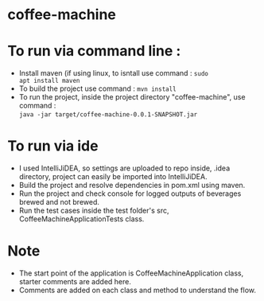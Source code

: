 # coffee-machine

# To run via command line :

+ Install maven (if using linux, to isntall use command : 
  <code>sudo apt install maven</code>
+ To build the project use command : 
  <code>mvn install</code>
+ To run the project, inside the project directory "coffee-machine", use command :  
  <code>java -jar target/coffee-machine-0.0.1-SNAPSHOT.jar</code>
  
 # To run via ide
  + I used IntelliJiDEA, so settings are uploaded to repo inside, .idea directory, project can easily be imported into IntelliJiDEA.
  + Build the project and resolve dependencies in pom.xml using maven.
  + Run the project and check console for logged outputs of beverages brewed and not brewed.
  + Run the test cases inside the test folder's src, CoffeeMachineApplicationTests class.

# Note
+ The start point of the application is CoffeeMachineApplication class, starter comments are added here.
+ Comments are added on each class and method to understand the flow.
